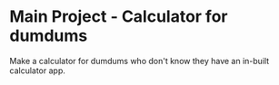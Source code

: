 # Main Project - Calculator for dumdums
Make a calculator for dumdums who don't know they have an in-built calculator app.
